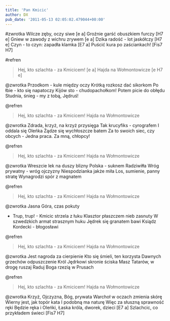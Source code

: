 ```yaml
---
title: 'Pan Kmicic'
author: DX
pub_date: '2011-05-13 02:05:02.479044+00:00'
---
```


#zwrotka
Wilcze zęby, oczy siwe [e a]
Groźnie garść obuszkiem furczy [H7 e]
Gniew w zawody z wichru zrywem [e a]
Dzika radość - lot jaskółczy [H7 e]
Czyn - to czyn: zapadła klamka [E7 a]
Puścić kura po zaściankach! [Fis7 H7]

#refren
>Hej, kto szlachta - za Kmicicem! [e a]
>Hajda na Wołmontowicze [e H7 e]

@zwrotka
Przodkom - kule między oczy
Krótką rozkosz dać sikorkom
Po łbie - kto się napatoczy
Kijów sto - chudopachołkom!
Potem picie do obłędu
Studnia, śnieg - my z tobą, Jędruś!

@refren
>Hej, kto szlachta - za Kmicicem!
>Hajda na Wołmontowicze

@zwrotka
Zdrada, krzyż, na krzyż przysięga
Tak krucyfiks - cyrografem
I oddala się Oleńka
Żądze się wychłoszcze batem
Za to swoich siec, czy obcych -
Jedna praca. Za mną, chłopcy!

@refren
>Hej, kto szlachta - za Kmicicem!
>Hajda na Wołmontowicze

@zwrotka
Wreszcie lek na duszy blizny
Polska - suknem Radziwiłła
Wróg prywatny - wróg ojczyzny
Niespodzianka jakże miła
Los, sumienie, panny stratę
Wynagrodzi spór z magnatem

@refren
>Hej, kto szlachta - za Kmicicem!
>Hajda na Wołmontowicze

@zwrotka
Jasna Góra, czas pokuty
- Trup, trup! - Kmicic strzela z łuku
Klasztor płaszczem nieb zasnuty
W szwedzkich armat strasznym huku
Jędrek się granatem bawi
Ksiądz Kordecki - błogosławi

@refren
>Hej, kto szlachta - za Kmicicem!
>Hajda na Wołmontowicze

@zwrotka
Jest nagroda za cierpienie
Kto się śmieli, ten korzysta
Dawnych grzechów odpuszczenie
Król Jędrkowi skronie ściska
Masz Tatarów, w drogę ruszaj
Raduj Boga rzezią w Prusach

@refren
>Hej, kto szlachta - za Kmicicem!
>Hajda na Wołmontowicze

@zwrotka
Krzyż, Ojczyzna, Bóg, prywata
Warchoł w oczach zmienia skórę
Wierny jest, jak topór kata
I podobną ma naturę
Więc za słuszną sprawność ręki
Będzie ręka i Oleńki,
Łaska króla, dworek, dzieci [E7 a]
Szlachcic, co przykładem świeci [Fis7 H7]